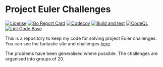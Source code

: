 # Project Euler Challenges

[![License](https://img.shields.io/github/license/andrew-field/projecteuler-go)](./LICENSE)
[![Go Report Card](https://goreportcard.com/badge/github.com/andrew-field/projecteuler-go)](https://goreportcard.com/report/github.com/andrew-field/projecteuler-go)
[![Codecov](https://codecov.io/gh/andrew-field/projecteuler-go/branch/master/graph/badge.svg)](https://codecov.io/gh/andrew-field/projecteuler-go)
[![Build and test](https://github.com/andrew-field/projecteuler-go/actions/workflows/build-test.yml/badge.svg)](https://github.com/andrew-field/projecteuler-go/actions/workflows/build-test.yml)
[![CodeQL](https://github.com/andrew-field/projecteuler-go/actions/workflows/github-code-scanning/codeql/badge.svg)](https://github.com/andrew-field/projecteuler-go/actions/workflows/github-code-scanning/codeql)
[![Lint Code Base](https://github.com/andrew-field/projecteuler-go/actions/workflows/linter.yml/badge.svg)](https://github.com/andrew-field/projecteuler-go/actions/workflows/linter.yml)

This is a repository to keep my code for solving project Euler challenges. You can see the fantastic site and challenges [here](https://projecteuler.net/ "Project Euler").

The problems have been generalised where possible. The challenges are organised into groups of 20.
